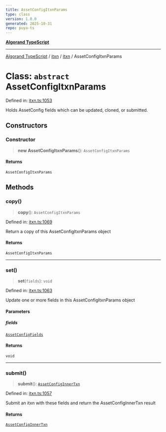 ```yaml
---
title: AssetConfigItxnParams
type: class
version: 1.0.0
generated: 2025-10-31
repo: puya-ts
---
```

[**Algorand TypeScript**](../../../../README.md)

***

[Algorand TypeScript](../../../../modules.md) / [itxn](../../../README.md) / [itxn](../README.md) / AssetConfigItxnParams

# Class: `abstract` AssetConfigItxnParams

Defined in: [itxn.ts:1053](https://github.com/algorandfoundation/puya-ts/blob/main/packages/algo-ts/src/itxn.ts#L1053)

Holds AssetConfig fields which can be updated, cloned, or submitted.

## Constructors

### Constructor

> **new AssetConfigItxnParams**(): `AssetConfigItxnParams`

#### Returns

`AssetConfigItxnParams`

## Methods

### copy()

> **copy**(): `AssetConfigItxnParams`

Defined in: [itxn.ts:1069](https://github.com/algorandfoundation/puya-ts/blob/main/packages/algo-ts/src/itxn.ts#L1069)

Return a copy of this AssetConfigItxnParams object

#### Returns

`AssetConfigItxnParams`

***

### set()

> **set**(`fields`): `void`

Defined in: [itxn.ts:1063](https://github.com/algorandfoundation/puya-ts/blob/main/packages/algo-ts/src/itxn.ts#L1063)

Update one or more fields in this AssetConfigItxnParams object

#### Parameters

##### fields

[`AssetConfigFields`](../interfaces/AssetConfigFields.md)

#### Returns

`void`

***

### submit()

> **submit**(): [`AssetConfigInnerTxn`](../interfaces/AssetConfigInnerTxn.md)

Defined in: [itxn.ts:1057](https://github.com/algorandfoundation/puya-ts/blob/main/packages/algo-ts/src/itxn.ts#L1057)

Submit an itxn with these fields and return the AssetConfigInnerTxn result

#### Returns

[`AssetConfigInnerTxn`](../interfaces/AssetConfigInnerTxn.md)

